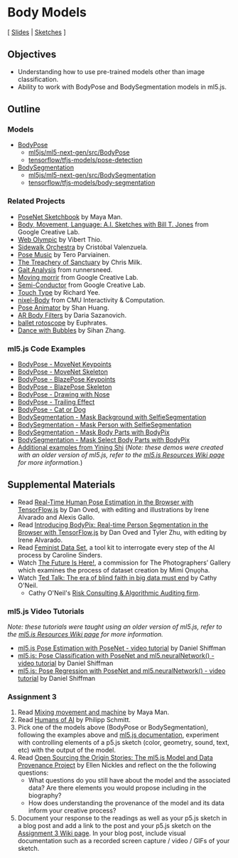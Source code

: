 # Body Models

[ [Slides](https://docs.google.com/presentation/d/1l_D9syEOAxvoi1ud_urHPrQJ8-xC80GRU2YfkQAC7qw/) | [Sketches](https://editor.p5js.org/jackbdu/collections/kjuPKBzeH) ]

## Objectives

-   Understanding how to use pre-trained models other than image classification.
-   Ability to work with BodyPose and BodySegmentation models in ml5.js.

## Outline

### Models

-   [BodyPose](https://docs.ml5js.org/#/reference/bodypose)
    -   [ml5js/ml5-next-gen/src/BodyPose](https://github.com/ml5js/ml5-next-gen/tree/main/src/BodyPose)
    -   [tensorflow/tfjs-models/pose-detection](https://github.com/tensorflow/tfjs-models/tree/master/pose-detection)
-   [BodySegmentation](https://docs.ml5js.org/#/reference/body-segmentation)
    -   [ml5js/ml5-next-gen/src/BodySegmentation](https://github.com/ml5js/ml5-next-gen/tree/main/src/BodySegmentation)
    -   [tensorflow/tfjs-models/body-segmentation](https://github.com/tensorflow/tfjs-models/tree/master/body-segmentation)

### Related Projects

-   [PoseNet Sketchbook](https://googlecreativelab.github.io/posenet-sketchbook/) by Maya Man.
-   [Body, Movement, Language: A.I. Sketches with Bill T. Jones](https://experiments.withgoogle.com/billtjonesai) from Google Creative Lab.
-   [Web Olympic](https://vibertthio.com/web-olympic/) by Vibert Thio.
-   [Sidewalk Orchestra](https://github.com/cvalenzuela/sidewalk_orchestra) by Cristóbal Valenzuela.
-   [Pose Music](https://codepen.io/teropa/full/QxLrMp/) by Tero Parviainen.
-   [The Treachery of Sanctuary](https://www.youtube.com/watch?v=I5__9hq-yas&feature=youtu.be) by Chris Milk.
-   [Gait Analysis](https://www.runnersneed.com/expert-advice/gear-guides/gait-analysis.html) from runnersneed.
-   [Moving morrir](https://experiments.withgoogle.com/move-mirror) from Google Creative Lab.
-   [Semi-Conductor](https://experiments.withgoogle.com/semi-conductor) from Google Creative Lab.
-   [Touch Type](https://experiments.withgoogle.com/touch-type) by Richard Yee.
-   [nixel-Body](http://cmuems.com/2018/60212f/nixel/10/12/nixel-body/) from CMU Interactivity & Computation.
-   [Pose Animator](https://github.com/yemount/pose-animator/) by Shan Huang.
-   [AR Body Filters](https://sheeborshee.com/AR-body-filters-2019) by Daria Sazanovich.
-   [ballet rotoscope](https://www.youtube.com/watch?v=yzJk6ww3LD0) by Euphrates.
-   [Dance with Bubbles](https://sihanzhang.wixsite.com/myspace/machine-learning-for-the-web) by Sihan Zhang.

### ml5.js Code Examples

-   [BodyPose - MoveNet Keypoints](https://editor.p5js.org/ml5/sketches/c8sl_hGmN)
-   [BodyPose - MoveNet Skeleton](https://editor.p5js.org/ml5/sketches/vpSI23x0A)
-   [BodyPose - BlazePose Keypoints](https://editor.p5js.org/ml5/sketches/OukJYAJAb)
-   [BodyPose - BlazePose Skeleton](https://editor.p5js.org/ml5/sketches/KWgsAbgkk)
-   [BodyPose - Drawing with Nose](https://editor.p5js.org/jackbdu/sketches/bUsDnrEbv)
-   [BodyPose - Trailing Effect](https://editor.p5js.org/jackbdu/sketches/eQTjLNK35)
-   [BodyPose - Cat or Dog](https://editor.p5js.org/jackbdu/sketches/26sLU0Ub-)
-   [BodySegmentation - Mask Background with SelfieSegmentation](https://editor.p5js.org/ml5/sketches/KNsdeNhrp)
-   [BodySegmentation - Mask Person with SelfieSegmentation](https://editor.p5js.org/ml5/sketches/h6TN8umP5)
-   [BodySegmentation - Mask Body Parts with BodyPix](https://editor.p5js.org/ml5/sketches/ruoyal-RC)
-   [BodySegmentation - Mask Select Body Parts with BodyPix](https://editor.p5js.org/ml5/sketches/R5rug0HKk)
-   [Additional examples from Yining Shi](https://github.com/yining1023/machine-learning-for-the-web/tree/main/week3-pose) (_Note: these demos were created with an older version of ml5.js, refer to the [ml5.js Resources Wiki page](https://github.com/jackbdu/Intro-ML-Arts-IMA-Summer24/wiki/ml5.js-Resources) for more information._)

## Supplemental Materials

-   Read [Real-Time Human Pose Estimation in the Browser with TensorFlow.js](https://medium.com/tensorflow/real-time-human-pose-estimation-in-the-browser-with-tensorflow-js-7dd0bc881cd5) by Dan Oved, with editing and illustrations by Irene Alvarado and Alexis Gallo.
-   Read [Introducing BodyPix: Real-time Person Segmentation in the Browser with TensorFlow.js](https://medium.com/tensorflow/introducing-bodypix-real-time-person-segmentation-in-the-browser-with-tensorflow-js-f1948126c2a0) by Dan Oved and Tyler Zhu, with editing by Irene Alvarado.
-   Read [Feminist Data Set](https://carolinesinders.com/wp-content/uploads/2020/05/Feminist-Data-Set-Final-Draft-2020-0526.pdf), a tool kit to interrogate every step of the AI process by Caroline Sinders.
-   Watch [The Future Is Here!](https://thephotographersgallery.org.uk/whats-on/digital-project/mimi-onuoha-future-here), a commission for The Photographers’ Gallery which examines the process of dataset creation by Mimi Ọnụọha.
-   Watch [Ted Talk: The era of blind faith in big data must end](https://www.youtube.com/watch?v=_2u_eHHzRto) by Cathy O'Neil.
    -   Cathy O'Neil's [Risk Consulting & Algorithmic Auditing firm](https://orcaarisk.com/).

### ml5.js Video Tutorials

_Note: these tutorials were taught using an older version of ml5.js, refer to the [ml5.js Resources Wiki page](https://github.com/jackbdu/Intro-ML-Arts-IMA-Summer24/wiki/ml5.js-Resources) for more information._

-   [ml5.js Pose Estimation with PoseNet - video tutorial](https://youtu.be/OIo-DIOkNVg?list=PLRqwX-V7Uu6YPSwT06y_AEYTqIwbeam3y) by Daniel Shiffman
-   [ml5.js: Pose Classification with PoseNet and ml5.neuralNetwork() - video tutorial](https://www.youtube.com/watch?v=FYgYyq-xqAw&t=1197s) by Daniel Shiffman
-   [ml5.js: Pose Regression with PoseNet and ml5.neuralNetwork() - video tutorial](https://www.youtube.com/watch?v=lob74HqHYJ0) by Daniel Shiffman

### Assignment 3

1. Read [Mixing movement and machine](https://medium.com/artists-and-machine-intelligence/mixing-movement-and-machine-848095ea5596) by Maya Man.
2. Read [Humans of AI](https://humans-of.ai/editorial) by Philipp Schmitt.
3. Pick one of the models above (BodyPose or BodySegmentation), following the examples above and [ml5.js documentation](https://docs.ml5js.org/), experiment with controlling elements of a p5.js sketch (color, geometry, sound, text, etc) with the output of the model.
4. Read [Open Sourcing the Origin Stories: The ml5.js Model and Data Provenance Project](https://github.com/ellennickles/ml5js-model-and-data-provenance-project) by Ellen Nickles and reflect on the the following questions:
    - What questions do you still have about the model and the associated data? Are there elements you would propose including in the biography?
    - How does understanding the provenance of the model and its data inform your creative process?
5. Document your response to the readings as well as your p5.js sketch in a blog post and add a link to the post and your p5.js sketch on the [Assignment 3 Wiki page](https://github.com/jackbdu/Intro-ML-Arts-IMA-Summer24/wiki/Assignment-3). In your blog post, include visual documentation such as a recorded screen capture / video / GIFs of your sketch.
